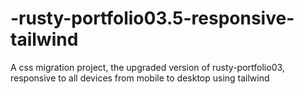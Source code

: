 # -rusty-portfolio03.5-responsive-tailwind
A css migration project, the upgraded version of rusty-portfolio03, responsive to all devices from mobile to desktop using tailwind

